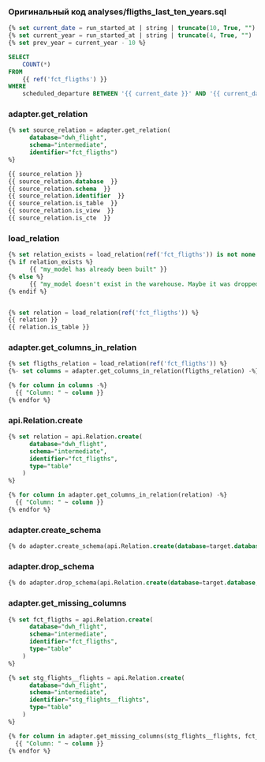 ### Оригинальный код analyses/fligths_last_ten_years.sql

```sql
{% set current_date = run_started_at | string | truncate(10, True, "")   %}
{% set current_year = run_started_at | string | truncate(4, True, "") | int  %}
{% set prev_year = current_year - 10 %}

SELECT 
    COUNT(*)
FROM
    {{ ref('fct_fligths') }}
WHERE 
    scheduled_departure BETWEEN '{{ current_date }}' AND '{{ current_date | replace(current_year, prev_year) }}'
```

### adapter.get_relation

```sql
{% set source_relation = adapter.get_relation(
      database="dwh_flight",
      schema="intermediate",
      identifier="fct_fligths")
%}

{{ source_relation }}
{{ source_relation.database  }}
{{ source_relation.schema  }}
{{ source_relation.identifier  }}
{{ source_relation.is_table  }}
{{ source_relation.is_view  }}
{{ source_relation.is_cte  }}
```

### load_relation

```sql
{% set relation_exists = load_relation(ref('fct_fligths')) is not none %}
{% if relation_exists %}
      {{ "my_model has already been built" }}
{% else %}
      {{ "my_model doesn't exist in the warehouse. Maybe it was dropped?" }}
{% endif %}


{% set relation = load_relation(ref('fct_fligths')) %}
{{ relation }}
{{ relation.is_table }}
```

### adapter.get_columns_in_relation

```sql
{% set fligths_relation = load_relation(ref('fct_fligths')) %}
{%- set columns = adapter.get_columns_in_relation(fligths_relation) -%}

{% for column in columns -%}
  {{ "Column: " ~ column }}
{% endfor %}
```

### api.Relation.create

```sql
{% set relation = api.Relation.create(
      database="dwh_flight",
      schema="intermediate",
      identifier="fct_fligths",
      type="table"
    ) 
%}

{% for column in adapter.get_columns_in_relation(relation) -%}
  {{ "Column: " ~ column }}
{% endfor %}
```

### adapter.create_schema

```sql
{% do adapter.create_schema(api.Relation.create(database=target.database, schema="my_schema")) %}
```

### adapter.drop_schema

```sql
{% do adapter.drop_schema(api.Relation.create(database=target.database, schema="my_schema")) %}
```

### adapter.get_missing_columns

```sql
{% set fct_fligths = api.Relation.create(
      database="dwh_flight",
      schema="intermediate",
      identifier="fct_fligths",
      type="table"
    ) 
%}

{% set stg_flights__flights = api.Relation.create(
      database="dwh_flight",
      schema="intermediate",
      identifier="stg_flights__flights",
      type="table"
    ) 
%}

{% for column in adapter.get_missing_columns(stg_flights__flights, fct_fligths) -%}
  {{ "Column: " ~ column }}
{% endfor %} 
```

### 

```sql
```

### 

```sql
```

### 

```sql
```

### 

```sql
```

### 

```sql
```

### 

```sql
```

### 

```sql
```

### 

```sql
```

### 

```sql
```

